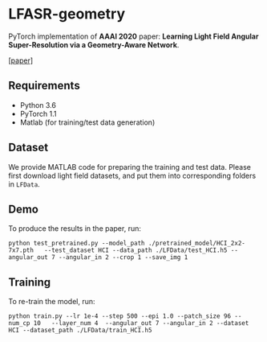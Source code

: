 # LFASR-geometry
PyTorch implementation of **AAAI 2020** paper: **Learning Light Field Angular Super-Resolution via a Geometry-Aware Network**.

[[paper]](https://www.aaai.org/Papers/AAAI/2020GB/AAAI-JinJ.8502.pdf)

## Requirements
- Python 3.6
- PyTorch 1.1
- Matlab (for training/test data generation)

## Dataset
We provide MATLAB code for preparing the training and test data. Please first download light field datasets, and put them into corresponding folders in `LFData`.

## Demo 
To produce the results in the paper, run:

```
python test_pretrained.py --model_path ./pretrained_model/HCI_2x2-7x7.pth   --test_dataset HCI --data_path ./LFData/test_HCI.h5 --angular_out 7 --angular_in 2 --crop 1 --save_img 1
```

## Training
To re-train the model, run:

```
python train.py --lr 1e-4 --step 500 --epi 1.0 --patch_size 96 --num_cp 10   --layer_num 4  --angular_out 7 --angular_in 2 --dataset HCI --dataset_path ./LFData/train_HCI.h5
```
